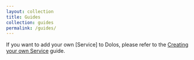 ```yaml
---
layout: collection
title: Guides
collection: guides
permalink: /guides/
---
```


If you want to add your own [Service] to Dolos, please refer to the
[Creating your own Service](creating-your-own-service) guide.